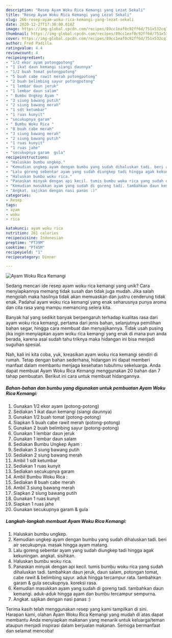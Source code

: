 ```yaml
---
description: "Resep Ayam Woku Rica Kemangi yang Lezat Sekali"
title: "Resep Ayam Woku Rica Kemangi yang Lezat Sekali"
slug: 266-resep-ayam-woku-rica-kemangi-yang-lezat-sekali
date: 2020-12-27T17:30:00.018Z
image: https://img-global.cpcdn.com/recipes/89cc1eaf0c92ff6d/751x532cq70/ayam-woku-rica-kemangi-foto-resep-utama.jpg
thumbnail: https://img-global.cpcdn.com/recipes/89cc1eaf0c92ff6d/751x532cq70/ayam-woku-rica-kemangi-foto-resep-utama.jpg
cover: https://img-global.cpcdn.com/recipes/89cc1eaf0c92ff6d/751x532cq70/ayam-woku-rica-kemangi-foto-resep-utama.jpg
author: Fred Padilla
ratingvalue: 4.4
reviewcount: 4
recipeingredient:
- "1/2 ekor ayam potongpotong"
- "1 ikat daun kemangi siangi daunnya"
- "1/2 buah tomat potongpotong"
- "5 buah cabe rawit merah potongpotong"
- "2 buah belimbing sayur potongpotong"
- "1 lembar daun jeruk"
- "1 lembar daun salam"
- " Bumbu Ungkep Ayam "
- "3 siung bawang putih"
- "2 siung bawang merah"
- "1 sdt ketumbar"
- "1 ruas kunyit"
- "secukupnya garam"
- " Bumbu Woku Rica "
- "8 buah cabe merah"
- "3 siung bawang merah"
- "2 siung bawang putih"
- "1 ruas kunyit"
- "1 ruas jahe"
- "secukupnya garam  gula"
recipeinstructions:
- "Haluskan bumbu ungkep."
- "Kemudian ungkep ayam dengan bumbu yang sudah dihaluskan tadi. beri air secukupnya. masak hingga ayam matang."
- "Lalu goreng sebentar ayam yang sudah diungkep tadi hingga agak kekuningan. angkat. sisihkan."
- "Haluskan bumbu woku rica."
- "Panaskan minyak dengan api kecil. tumis bumbu woku rica yang sudah dihaluskan tadi. tambahkan daun jeruk, daun salam, potongan tomat, cabe rawit &amp; belimbing sayur. aduk hingga tercampur rata. tambahkan garam &amp; gula secukupnya. koreksi rasa."
- "Kemudian masukkan ayam yang sudah di goreng tadi. tambahkan daun kemangi. aduk-aduk hingga ayam dan bumbu tercampur sempurna."
- "Angkat. sajikan dengan nasi panas :)"
categories:
- Resep
tags:
- ayam
- woku
- rica

katakunci: ayam woku rica 
nutrition: 261 calories
recipecuisine: Indonesian
preptime: "PT39M"
cooktime: "PT45M"
recipeyield: "1"
recipecategory: Dinner

---
```



![Ayam Woku Rica Kemangi](https://img-global.cpcdn.com/recipes/89cc1eaf0c92ff6d/751x532cq70/ayam-woku-rica-kemangi-foto-resep-utama.jpg)

Sedang mencari ide resep ayam woku rica kemangi yang unik? Cara menyiapkannya memang tidak susah dan tidak juga mudah. Jika salah mengolah maka hasilnya tidak akan memuaskan dan justru cenderung tidak enak. Padahal ayam woku rica kemangi yang enak seharusnya punya aroma dan cita rasa yang mampu memancing selera kita.

Banyak hal yang sedikit banyak berpengaruh terhadap kualitas rasa dari ayam woku rica kemangi, pertama dari jenis bahan, selanjutnya pemilihan bahan segar, hingga cara membuat dan menyajikannya. Tidak usah pusing jika ingin menyiapkan ayam woku rica kemangi yang enak di mana pun anda berada, karena asal sudah tahu triknya maka hidangan ini bisa menjadi suguhan spesial.




Nah, kali ini kita coba, yuk, kreasikan ayam woku rica kemangi sendiri di rumah. Tetap dengan bahan sederhana, hidangan ini dapat memberi manfaat dalam membantu menjaga kesehatan tubuhmu sekeluarga. Anda dapat membuat Ayam Woku Rica Kemangi menggunakan 20 bahan dan 7 tahap pembuatan. Berikut ini cara untuk membuat hidangannya.

<!--inarticleads1-->

##### Bahan-bahan dan bumbu yang digunakan untuk pembuatan Ayam Woku Rica Kemangi:

1. Gunakan 1/2 ekor ayam (potong-potong)
1. Sediakan 1 ikat daun kemangi (siangi daunnya)
1. Gunakan 1/2 buah tomat (potong-potong)
1. Siapkan 5 buah cabe rawit merah (potong-potong)
1. Gunakan 2 buah belimbing sayur (potong-potong)
1. Gunakan 1 lembar daun jeruk
1. Gunakan 1 lembar daun salam
1. Sediakan  Bumbu Ungkep Ayam :
1. Sediakan 3 siung bawang putih
1. Sediakan 2 siung bawang merah
1. Ambil 1 sdt ketumbar
1. Sediakan 1 ruas kunyit
1. Sediakan secukupnya garam
1. Ambil  Bumbu Woku Rica :
1. Sediakan 8 buah cabe merah
1. Ambil 3 siung bawang merah
1. Siapkan 2 siung bawang putih
1. Gunakan 1 ruas kunyit
1. Siapkan 1 ruas jahe
1. Gunakan secukupnya garam &amp; gula




<!--inarticleads2-->

##### Langkah-langkah membuat Ayam Woku Rica Kemangi:

1. Haluskan bumbu ungkep.
1. Kemudian ungkep ayam dengan bumbu yang sudah dihaluskan tadi. beri air secukupnya. masak hingga ayam matang.
1. Lalu goreng sebentar ayam yang sudah diungkep tadi hingga agak kekuningan. angkat. sisihkan.
1. Haluskan bumbu woku rica.
1. Panaskan minyak dengan api kecil. tumis bumbu woku rica yang sudah dihaluskan tadi. tambahkan daun jeruk, daun salam, potongan tomat, cabe rawit &amp; belimbing sayur. aduk hingga tercampur rata. tambahkan garam &amp; gula secukupnya. koreksi rasa.
1. Kemudian masukkan ayam yang sudah di goreng tadi. tambahkan daun kemangi. aduk-aduk hingga ayam dan bumbu tercampur sempurna.
1. Angkat. sajikan dengan nasi panas :)




Terima kasih telah menggunakan resep yang kami tampilkan di sini. Harapan kami, olahan Ayam Woku Rica Kemangi yang mudah di atas dapat membantu Anda menyiapkan makanan yang menarik untuk keluarga/teman ataupun menjadi inspirasi dalam berjualan makanan. Semoga bermanfaat dan selamat mencoba!
